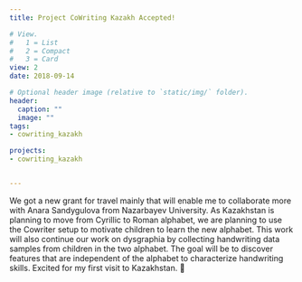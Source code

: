 ```yaml
---
title: Project CoWriting Kazakh Accepted!

# View.
#   1 = List
#   2 = Compact
#   3 = Card
view: 2
date: 2018-09-14

# Optional header image (relative to `static/img/` folder).
header:
  caption: ""
  image: ""
tags: 
- cowriting_kazakh

projects:
- cowriting_kazakh


---
```

We got a new grant for travel mainly that will enable me to collaborate more with Anara Sandygulova from Nazarbayev University. As Kazakhstan is planning to move from Cyrillic to Roman alphabet, we are planning to use the Cowriter setup to motivate children to learn the new alphabet. This work will also continue our work on dysgraphia by collecting handwriting data samples from children in the two alphabet. The goal will be to discover features that are independent of the alphabet to characterize handwriting skills. Excited for my first visit to Kazakhstan. 🙂


